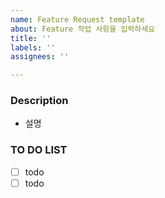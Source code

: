 ```yaml
---
name: Feature Request template
about: Feature 작업 사항을 입력하세요
title: ''
labels: ''
assignees: ''

---
```


### Description
- 설명

### TO DO LIST
- [ ] todo
- [ ] todo
